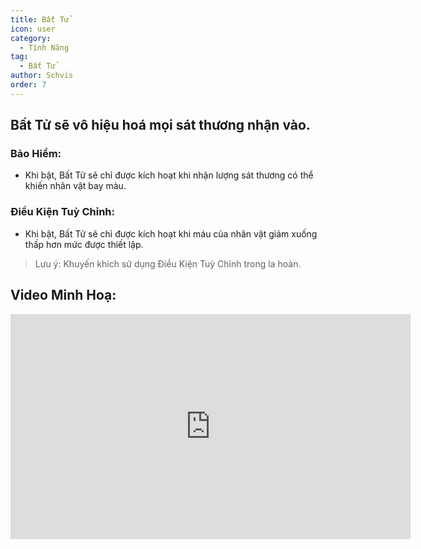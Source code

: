 ```yaml
---
title: Bất Tử
icon: user
category:
  - Tính Năng
tag:
  - Bất Tử
author: Schvis
order: 7
---
```


## Bất Tử sẽ vô hiệu hoá mọi sát thương nhận vào.
### Bảo Hiểm:
- Khi bật, Bất Tử sẽ chỉ được kích hoạt khi nhận lượng sát thương có thể khiến nhân vật bay màu.
### Điều Kiện Tuỳ Chỉnh:
- Khi bật, Bất Tử sẽ chỉ được kích hoạt khi máu của nhân vật giảm xuống thấp hơn mức được thiết lập.
> Lưu ý: Khuyến khích sử dụng Điều Kiện Tuỳ Chỉnh trong la hoàn.

## Video Minh Hoạ:

<div class="iframe-container"><iframe width="640" height="360" src="https://www.youtube.com/embed/42utUUYNHRE?list=PL5eI1Tb64p56g27qfYk7VuFTz4FK6YrKa" title="Korepi - God Mode" frameborder="0" allow="accelerometer; autoplay; clipboard-write; encrypted-media; gyroscope; picture-in-picture; web-share" allowfullscreen></iframe></div>
